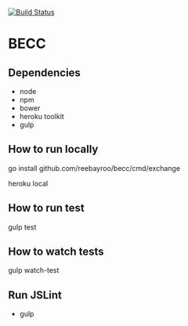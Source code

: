 [![Build Status](https://travis-ci.org/reebayroo/becc.svg)](https://travis-ci.org/reebayroo/becc)

# BECC

## Dependencies 
- node
- npm
- bower
- heroku toolkit
- gulp
## How to run locally

go install github.com/reebayroo/becc/cmd/exchange

heroku local

## How to run test
gulp test

## How to watch tests
gulp watch-test

## Run JSLint
- gulp 



